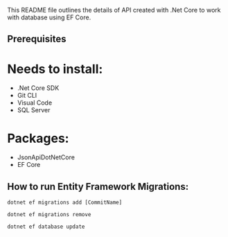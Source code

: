 This README file outlines the details of API created with .Net Core to work with database using EF Core.

## Prerequisites

# Needs to install:
* .Net Core SDK
* Git CLI
* Visual Code
* SQL Server

# Packages:
* JsonApiDotNetCore
* EF Core

## How to run Entity Framework Migrations:

`dotnet ef migrations add [CommitName]`

`dotnet ef migrations remove`

`dotnet ef database update`
